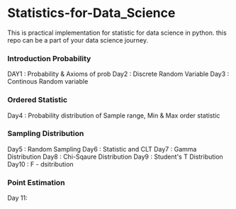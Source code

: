# Statistics-for-Data_Science
This is practical implementation for statistic for data science in python. this repo can be a part of your  data science journey.

<h3>Introduction Probability </h3>
DAY1 : Probability & Axioms of prob
Day2 : Discrete Random Variable 
Day3 : Continous Random variable

<h3>Ordered Statistic</h3>
Day4 : Probability distribution of Sample range, Min & Max order statistic

<h3>Sampling Distribution</h3>
Day5 : Random Sampling
Day6 : Statistic and CLT
Day7 : Gamma Distribution 
Day8 : Chi-Sqaure Distribution 
Day9 : Student's T Distribution
Day10 : F - dsitribution

<h3>Point Estimation</h3>
Day 11: 
